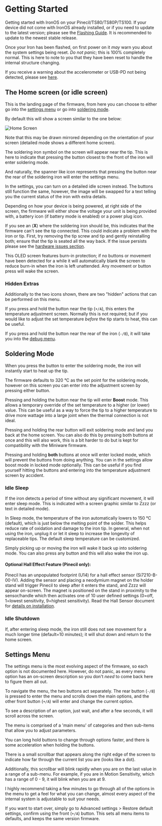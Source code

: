 # Getting Started

Getting started with IronOS on your Pinecil/TS80/TS80P/TS100.
If your device did not come with IronOS already installed, or if you need to update to the latest version; please see the [Flashing Guide](https://ralim.github.io/IronOS/Flashing/). It is recommended to update to the newest stable release.

Once your Iron has been flashed, on first power on it _may_ warn you about the system settings being reset.
_Do not panic_; this is 100% completely normal. This is here to note to you that they have been reset to handle the internal structure changing.

If you receive a warning about the accelerometer or USB-PD not being detected, please see [here](https://ralim.github.io/IronOS/HardwareIssues/).

## The Home screen (or idle screen)

This is the landing page of the firmware, from here you can choose to either go into the [settings menu](#Settings-Menu) or go into [soldering mode](#Soldering-Mode).

By default this will show a screen similar to the one below:

![Home Screen](https://raw.githubusercontent.com/Ralim/IronOS/dev/Documentation/images/HomeScreen.png)

Note that this may be drawn mirrored depending on the orientation of your screen (detailed mode shows a different home screen).

The soldering iron symbol on the screen will appear near the tip. This is here to indicate that pressing the button closest to the front of the iron will enter soldering mode.

And naturally, the spanner like icon represents that pressing the button near the rear of the soldering iron will enter the settings menu.

In the settings, you can turn on a detailed idle screen instead. The buttons still function the same, however, the image will be swapped for a text telling you the current status of the iron with extra details.

Depending on how your device is being powered, at right side of the screen, the firmware will either show the voltage your unit is being provided with, a battery icon (if battery mode is enabled) or a power plug icon.

If you see an (**X**) where the soldering iron should be, this indicates that the firmware can't see the tip connected. This could indicate a problem with the iron or tip. First, try removing the tip screw and tip and gently reinstalling both; ensure that the tip is seated all the way back. If the issue persists please see the [hardware issues section](https://ralim.github.io/IronOS/HardwareIssues/).

This OLED screen features burn-in protection; if no buttons or movement have been detected for a while it will automatically blank the screen to reduce burn-in when the iron is left unattended. Any movement or button press will wake the screen.

### Hidden Extras

Additionally to the two icons shown, there are two "hidden" actions that can be performed on this menu.

If you press and hold the button near the tip (`+/A`), this enters the temperature adjustment screen. Normally this is not required; but if you would like to adjust the set temperature _before_ the tip starts to heat, this can be useful.

If you press and hold the button near the rear of the iron (`-/B`), it will take you into the [debug menu](https://ralim.github.io/IronOS/DebugMenu/).

## Soldering Mode

When you press the button to enter the soldering mode, the iron will instantly start to heat up the tip.

The firmware defaults to 320 °C as the set point for the soldering mode, however on this screen you can enter into the adjustment screen by pressing either button.

Pressing and holding the button near the tip will enter **Boost** mode. This allows a temporary override of the set temperature to a higher (or lower) value. This can be useful as a way to force the tip to a higher temperature to drive more wattage into a large joint when the thermal connection is not ideal.

Pressing and holding the rear button will exit soldering mode and land you back at the home screen. You can also do this by pressing both buttons at once and this will also work, this is a bit harder to do but is kept for compatibility with the Miniware firmware.

Pressing and holding **both** buttons at once will enter locked mode, which will prevent the buttons from doing anything. You can in the settings allow boost mode in locked mode optionally. This can be useful if you find yourself hitting the buttons and entering into the temperature adjustment screen by accident.

### Idle Sleep

If the iron detects a period of time without any significant movement, it will enter sleep mode. This is indicated with a screen graphic similar to Zzzz (or text in detailed mode).

In Sleep mode, the temperature of the iron automatically lowers to 150 °C (default), which is just below the melting point of the solder. This helps reduce rate of oxidation and damage to the iron tip. In general, when not using the iron, unplug it or let it sleep to increase the longevity of replaceable tips. The default sleep temperature can be customized.

Simply picking up or moving the iron will wake it back up into soldering mode. You can also press any button and this will also wake the iron up.

#### Optional Hall Effect Feature (Pinecil only):
Pinecil has an unpopulated footprint (U14) for a hall effect sensor (Si7210-B-00-IV). Adding the sensor and placing a neodymium magnet on the holder stand will trigger Pinecil to sleep after it enters the stand, and Zzzz will appear on-screen. The magnet is positioned on the stand in proximity to the sensor/handle which then activates one of 10 user defined settings (0=off, 1=lowest sensitivity, 9=highest sensitivity). Read the Hall Sensor document for [details on installation](https://ralim.github.io/IronOS/HallSensor/).


### Idle Shutdown

If, after entering sleep mode, the iron still does not see movement for a much longer time (default=10 minutes); it will shut down and return to the home screen.


## Settings Menu

The settings menu is the most evolving aspect of the firmware, so each option is not documented here. However, do not panic, as every menu option has an on-screen description so you don't _need_ to come back here to figure them all out.

To navigate the menu, the two buttons act separately.
The rear button (`-/B`) is pressed to enter the menu and scrolls down the main options, and the other front button (`+/A`) will enter and change the current option.

To see a description of an option, just wait, and after a few seconds, it will scroll across the screen.

The menu is comprised of a 'main menu' of categories and then sub-items that allow you to adjust parameters.

You can long hold buttons to change through options faster, and there is some acceleration when holding the buttons.

There is a small scrollbar that appears along the right edge of the screen to indicate how far through the current list you are (looks like a dot).

Additionally, this scrollbar will blink rapidly when you are on the last value in a range of a sub-menu. For example, if you are in Motion Sensitivity, which has a range of 0 - 9,  it will blink when you are at 9.

I highly recommend taking a few minutes to go through all of the options in the menu to get a feel for what you can change, almost every aspect of the internal system is adjustable to suit your needs.

If you want to start over, simply go to Advanced settings > Restore default settings, confirm using the front (`+/A`) button. This sets all menu items to defaults, and keeps the same version firmware.
